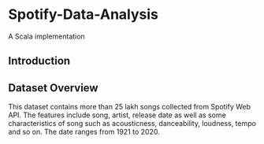 # Spotify-Data-Analysis
A Scala implementation

## Introduction 



## Dataset Overview

This dataset contains more than 25 lakh songs collected from Spotify Web API. The features include song, artist, release date as well as some characteristics of song such as acousticness, danceability, loudness, tempo and so on. The date ranges from 1921 to 2020.
